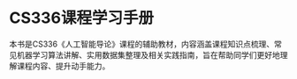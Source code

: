 # CS336课程学习手册

本书是CS336《人工智能导论》课程的辅助教材，内容涵盖课程知识点梳理、常见机器学习算法讲解、实用数据集整理及相关实践指南，旨在帮助同学们更好地理解课程内容、提升动手能力。

```{tableofcontents}
```
